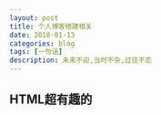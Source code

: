 ```yaml
---
layout: post
title: 个人博客搭建相关
date: 2018-01-13
categories: blog
tags: [一句话]
description: 未来不迎,当时不杂,过往不恋
---
```




## HTML超有趣的




